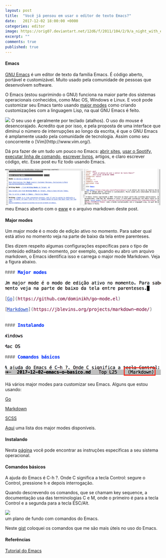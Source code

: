 ```yaml
---
layout: post
title:  "Você já pensou em usar o editor de texto Emacs?"
date:   2017-12-02 18:00:00 +0000
categories: editor
image: https://orig07.deviantart.net/12d6/f/2011/104/2/9/a_night_with_emacs_by_binarycodes-d3dzvvo.png
excerpt: ""
comments: true
published: true
---
```

#### Emacs

[GNU Emacs](https://www.gnu.org/software/emacs/) é um editor de texto da família Emacs. É código aberto, portável e customizável. Muito usado pela comunidade de pessoas que desenvolvem software.

O Emacs (estou suprimindo o GNU) funciona na maior parte dos sistemas operacionais conhecidos, como Mac OS, Windows e Linux. E você pode customizar seu Emacs tanto usando [major modes](https://www.gnu.org/software/emacs/manual/html_node/emacs/Major-Modes.html#Major-Modes) como criando customizações com a linguagem Lisp, na qual GNU Emacs é feito.

<img class="img-pequena-esquerda" src="https://www.unixstickers.com/image/data/stickers/emacs/Emacs-icon.sh.png"/>
O seu uso é geralmente por teclado (atalhos). O uso do mouse é desencorajado. Acredito que por isso, e pela proposta de uma interface que diminui o número de interrupções ao longo da escrita, é que o GNU Emacs é amplamente usado pela comunidade de tecnologia. Assim como seu concorrente o [Vim](http://www.vim.org/).

Dá pra fazer de um tudo um pouco no Emacs: [abrir sites](https://www.emacswiki.org/emacs/CategoryWebBrowser), [usar o Spotify](https://github.com/krisajenkins/helm-spotify), [executar linha de comando](http://www.nongnu.org/emacsdoc-fr/manuel/shell.html), [escrever livros](https://www.masteringemacs.org/article/how-to-write-a-book-in-emacs), artigos, e claro escrever código, etc. Esse post eu fiz todo usando Emacs.

<img class="img-normal" src="/assets/images/emacs/este-post-emacs.png" />
<div class="img-descricao"> meu Emacs aberto com o <a href="https://www.emacswiki.org/emacs/eww" target="_blank">eww</a> e o arquivo markdown deste post.</div>

#### Major modes

Um major mode é o modo de edição ativo no momento. Para saber qual está ativo no momento veja na parte de baixo da tela entre parenteses.

Eles dizem respeito algumas configurações específicas para o tipo de conteúdo editado no momento, por exemplo, quando eu abro um arquivo markdown, o Emacs identifica isso e carrega o major mode Markdown. Veja a figura abaixo.

<img class="img-normal" src="/assets/images/emacs/major-mode.png" />

Há vários major modes para customizar seu Emacs. Alguns que estou usando:

[Go](https://github.com/dominikh/go-mode.el)

[Markdown](https://jblevins.org/projects/markdown-mode/)

[SCSS](https://www.emacswiki.org/emacs/ScssMode)

[Aqui](https://www.emacswiki.org/emacs/List_Of_Major_And_Minor_Modes) uma lista dos major modes disponíveis.

#### Instalando

Nesta [página](https://www.gnu.org/software/emacs/download.html) você pode encontrar as instruções especificas a seu sistema operacional.

#### Comandos básicos

A ajuda do Emacs é C-h ?. Onde C significa a tecla Control: segure o Control, pressione h e depois interrogação.

Quando descrevendo os comandos, que se chamam key sequence, a documentação usa das terminologias C e M, onde o primeiro é para a tecla Control e a segunda para a tecla ESC/Alt.

<img class="img-normal" src="http://lduros.net/assets/downloads/gnuemacsref.png" />
<div class="img-descricao"> um plano de fundo com comandos do Emacs.</div>

Neste [gist](https://gist.github.com/roselmamendes/41c8d476b6e11712110d7549ede3e71e) coloquei os comandos que me são mais úteis no uso do Emacs.

#### Referências

[Tutorial do Emacs](http://www2.lib.uchicago.edu/keith/tcl-course/emacs-tutorial.html)
